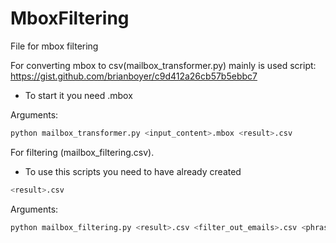 # MboxFiltering
File for mbox filtering

For converting mbox to csv(mailbox\_transformer.py) mainly is used script: https://gist.github.com/brianboyer/c9d412a26cb57b5ebbc7

- To start it you need <mailbox>.mbox

Arguments:

```python
python mailbox_transformer.py <input_content>.mbox <result>.csv
```

For filtering (mailbox\_filtering.csv).

- To use this scripts you need to have already created 
 
```python
<result>.csv
```

Arguments:

```python
python mailbox_filtering.py <result>.csv <filter_out_emails>.csv <phrases_in_questions>.csv <phrases_and_occurances>.csv
```
